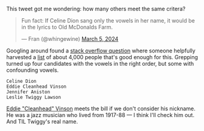 <!--
.. title: Old McDonald Celebrities
.. slug: old-mcdonald
.. date: 2024-03-10 18:00:00 UTC-07:00
.. tags: 
.. category: 
.. link: 
.. description: 
.. type: text
-->

This tweet got me wondering: how many others meet the same critera?

<blockquote class="twitter-tweet"><p lang="en" dir="ltr">Fun fact: If Celine Dion sang only the vowels in her name, it would be in the lyrics to Old McDonalds Farm.</p>&mdash; Fran (@whingewine) <a href="https://twitter.com/whingewine/status/1764970794625515667?ref_src=twsrc%5Etfw">March 5, 2024</a></blockquote> <script async src="https://platform.twitter.com/widgets.js" charset="utf-8"></script>

Googling around found a [stack overflow question][s] where someone
helpfully harvested a [list][l] of about 4,000 people that's good
enough for this. Grepping turned up four candidates with the vowels
in the right order, but some with confounding vowels.

```
Celine Dion
Eddie Cleanhead Vinson
Jennifer Aniston
Leslie Twiggy Lawson
```

[Eddie "Cleanhead" Vinson][e] meets the bill if we don't consider
his nickname. He was a jazz musician who lived from 1917-88 &mdash;
I think I'll check him out. And TIL Twiggy's real name.

[s]: https://opendata.stackexchange.com/questions/1577/famous-people-dataset
[l]: https://artofmemory.com/files/forum/947/initials.txt?_ga=2.42526565.1147344043.1569555157-1984831696.1569555157
[e]: https://en.wikipedia.org/wiki/Eddie_Vinson
